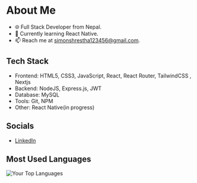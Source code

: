 <!-- 👋 Hello, I'm [Your Name]! -->

# About Me

- 🌐 Full Stack Developer from Nepal.
- 🌱 Currently learning React Native.
- 📫 Reach me at simonshrestha123456@gmail.com.

## Tech Stack

- Frontend: HTML5, CSS3, JavaScript, React, React Router, TailwindCSS , Nextjs
- Backend: NodeJS, Express.js, JWT
- Database: MySQL
- Tools: Git, NPM
- Other: React Native(in progress)

## Socials

- [LinkedIn](https://www.linkedin.com/in/simon-shrestha-9706271bb/)

## Most Used Languages

![Your Top Languages](https://github-readme-stats.vercel.app/api/top-langs/?username=PH3NOMON&layout=compact&theme=radical)

<!-- Feel free to connect with me and explore my projects! -->
